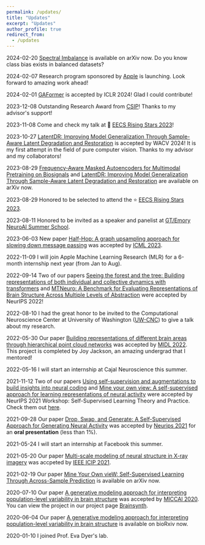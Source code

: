 ```yaml
---
permalink: /updates/
title: "Updates"
excerpt: "Updates"
author_profile: true
redirect_from: 
  - /updates
---
```


2024-02-20 [Spectral Imbalance](https://arxiv.org/abs/2402.11742) is available on arXiv now. Do you know class bias exists in balanced datasets?

2024-02-07 Research program sponsored by [Apple](https://www.apple.com/) is launching. Look forward to amazing work ahead!

2024-02-01 [GAFormer](https://openreview.net/pdf?id=c56TWtYp0W) is accepted by ICLR 2024! Glad I could contribute!

2023-12-08 Outstanding Research Award from [CSIP](https://csip.ece.gatech.edu/)! Thanks to my advisor's support!

2023-11-08 Come and check my talk at 💫 [EECS Rising Stars 2023](https://eecsrisingstars2023.cc.gatech.edu/participants/Ran_Liu/)!

2023-10-27 [LatentDR: Improving Model Generalization Through Sample-Aware Latent Degradation and Restoration](https://arxiv.org/pdf/2308.14596.pdf) is accepted by WACV 2024! It is my first attempt in the field of pure computer vision. Thanks to my advisor and my collaborators!

2023-08-29 [Frequency-Aware Masked Autoencoders for Multimodal Pretraining on Biosignals](https://arxiv.org/pdf/2309.05927.pdf) and [LatentDR: Improving Model Generalization Through Sample-Aware Latent Degradation and Restoration](https://arxiv.org/pdf/2308.14596.pdf) are available on arXiv now.

2023-08-29 Honored to be selected to attend the ⭐️ [EECS Rising Stars 2023](https://eecsrisingstars2023.cc.gatech.edu/).

2023-08-11 Honored to be invited as a speaker and panelist at [GT/Emory NeuroAI Summer School](https://neuroai-atl.github.io/neuroaisummer23/about/). 

2023-06-03 New paper [Half-Hop: A graph upsampling approach for slowing down message passing](https://openreview.net/pdf?id=lXczFIwQkv) was accepted by [ICML 2023](https://icml.cc/Conferences/2023/Dates).

2022-11-09 I will join Apple Machine Learning Research (MLR) for a 6-month internship next year (from Jan to Aug).

2022-09-14 Two of our papers [Seeing the forest and the tree: Building representations of both individual and collective dynamics with transformers](https://arxiv.org/abs/2206.06131) and [MTNeuro: A Benchmark for Evaluating Representations of Brain Structure Across Multiple Levels of Abstraction](https://arxiv.org/abs/2301.00345) were accepted by NeurIPS 2022!

2022-08-10 I had the great honor to be invited to the Computational Neuroscience Center at University of Washington ([UW-CNC](https://www.washington.edu/research/research-centers/uw-computational-neuroscience-center-uw-cnc/)) to give a talk about my research.

2022-05-30 Our paper [Building representations of different brain areas through hierarchical point cloud networks](https://openreview.net/pdf?id=3GeifJ_GCg0) was accepted by [MIDL 2022](https://2022.midl.io/). This project is completed by Joy Jackson, an amazing undergrad that I mentored!

2022-05-16 I will start an internship at Cajal Neuroscience this summer.


2021-11-12 Two of our papers [Using self-supervision and augmentations to build insights into neural coding]() and [Mine your own view: A self-supervised approach for learning representations of neural activity]() were accepted by NeurIPS 2021 Workshop: Self-Supervised Learning Theory and Practice. Check them out [here](https://nips.cc/Conferences/2021/Schedule?showEvent=21853).

2021-09-28 Our paper [Drop, Swap, and Generate: A Self-Supervised Approach for Generating Neural Activity](https://www.biorxiv.org/content/10.1101/2021.07.21.453285v1?rss=1) was accepted by [Neurips 2021](https://neurips.cc/Conferences/2021) for an **oral presentation** (less than 1%).

2021-05-24 I will start an internship at Facebook this summer.

2021-05-20 Our paper [Multi-scale modeling of neural structure in X-ray imagery](https://ieeexplore.ieee.org/stamp/stamp.jsp?arnumber=9506174) was accpeted by [IEEE ICIP 2021](https://2021.ieeeicip.org/).

2021-02-19 Our paper [Mine Your Own vieW: Self-Supervised Learning Through Across-Sample Prediction](https://arxiv.org/abs/2102.10106) is available on arXiv now.

2020-07-10 Our paper [A generative modeling approach for interpreting population-level variability in brain structure](https://www.biorxiv.org/content/10.1101/2020.06.04.134635v1.abstract) was accepted by [MICCAI 2020](https://www.miccai2020.org/en/). You can view the project in our project page [Brainsynth](https://nerdslab.github.io/brainsynth/).

2020-06-04 Our paper [A generative modeling approach for interpreting population-level variability in brain structure](https://www.biorxiv.org/content/10.1101/2020.06.04.134635v1.abstract) is available on bioRxiv now.

2020-01-10 I joined Prof. Eva Dyer's lab.


